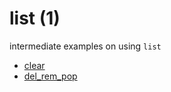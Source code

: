# list (1)
intermediate examples on using `list`

+ [clear](clear.py)
+ [del_rem_pop](del_rem_pop.py)
